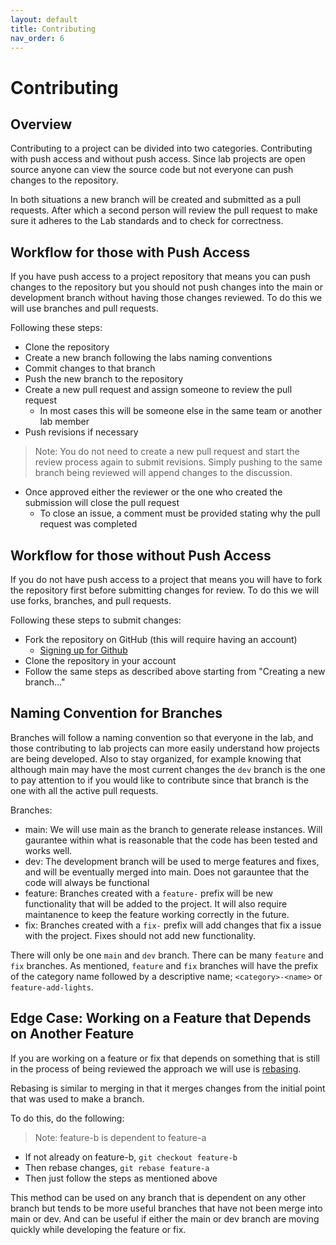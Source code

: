 ```yaml
---
layout: default
title: Contributing
nav_order: 6
---
```


# Contributing

## Overview

Contributing to a project can be divided into two categories. Contributing with push access and
without push access. Since lab projects are open source anyone can view the source code but not
everyone can push changes to the repository.

In both situations a new branch will be created and submitted as a pull requests. After which a
second person will review the pull request to make sure it adheres to the Lab standards and to check
for correctness.

## Workflow for those with Push Access

If you have push access to a project repository that means you can push changes to the repository
but you should not push changes into the main or development branch without having those changes
reviewed. To do this we will use branches and pull requests.

Following these steps:

- Clone the repository
- Create a new branch following the labs naming conventions
- Commit changes to that branch
- Push the new branch to the repository
- Create a new pull request and assign someone to review the pull request
  - In most cases this will be someone else in the same team or another lab member
- Push revisions if necessary

> Note: You do not need to create a new pull request and start the review process again to submit
> revisions. Simply pushing to the same branch being reviewed will append changes to the discussion.

- Once approved either the reviewer or the one who created the submission will close the pull
	request
  - To close an issue, a comment must be provided stating why the pull request was completed

## Workflow for those without Push Access

If you do not have push access to a project that means you will have to fork the repository first
before submitting changes for review. To do this we will use forks, branches, and pull requests.

Following these steps to submit changes:

- Fork the repository on GitHub (this will require having an account)
  - [Signing up for Github](https://docs.github.com/en/free-pro-team@latest/github/getting-started-with-github/signing-up-for-a-new-github-account)
- Clone the repository in your account
- Follow the same steps as described above starting from "Creating a new branch..."

## Naming Convention for Branches

Branches will follow a naming convention so that everyone in the lab, and those contributing to lab
projects can more easily understand how projects are being developed. Also to stay organized, for
example knowing that although main may have the most current changes the `dev` branch is the one to
pay attention to if you would like to contribute since that branch is the one with all the active
pull requests.

Branches:

- main: We will use main as the branch to generate release instances. Will gaurantee within what is
	reasonable that the code has been tested and works well.
- dev: The development branch will be used to merge features and fixes, and will be eventually
	merged into main. Does not garauntee that the code will always be functional
- feature: Branches created with a `feature-` prefix will be new functionality that will be added to
	the project. It will also require maintanence to keep the feature working correctly in the future.
- fix: Branches created with a `fix-` prefix will add changes that fix a issue with the project.
	Fixes should not add new functionality.

There will only be one `main` and `dev` branch. There can be many `feature` and `fix` branches. As
mentioned, `feature` and `fix` branches will have the prefix of the category name followed by a
descriptive name; `<category>-<name>` or `feature-add-lights`.

## Edge Case: Working on a Feature that Depends on Another Feature

If you are working on a feature or fix that depends on something that is still in the process of
being reviewed the approach we will use is
[rebasing](https://git-scm.com/book/en/v2/Git-Branching-Rebasing).

Rebasing is similar to merging in that it merges changes from the initial point that was used to
make a branch.

To do this, do the following:

> Note: feature-b is dependent to feature-a

- If not already on feature-b, `git checkout feature-b`
- Then rebase changes, `git rebase feature-a`
- Then just follow the steps as mentioned above

This method can be used on any branch that is dependent on any other branch but tends to be more
useful branches that have not been merge into main or dev. And can be useful if either the main or
dev branch are moving quickly while developing the feature or fix.
